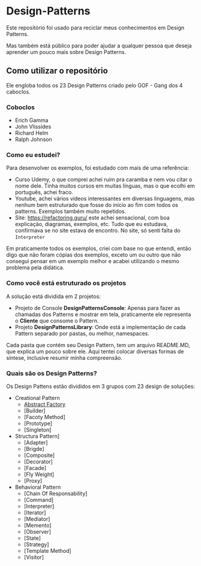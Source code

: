 # Design-Patterns

Este repositório foi usado para reciclar meus conhecimentos em Design Patterns.

Mas também está público para poder ajudar a qualquer pessoa que deseja aprender um pouco mais sobre Design Patterns.

## Como utilizar o repositório

Ele engloba todos os 23 Design Patterns criado pelo GOF - Gang dos 4 caboclos.

### Coboclos

-  Erich Gamma
-  John Vlissides
-  Richard Helm
-  Ralph Johnson

### Como eu estudei?

Para desenvolver os exemplos, foi estudado com mais de uma referência:
-  Curso Udemy, o que comprei achei ruim pra caramba e nem vou citar o nome dele. Tinha muitos cursos em muitas línguas, mas o que ecolhi em português, achei fraco.
-  Youtube, achei vários vídeos interessantes em diversas linguagens, mas nenhum bem estruturado que fosse do início ao fim com todos os patterns. Exemplos também muito repetidos.
-  Site: https://refactoring.guru/ este achei sensacional, com boa explicação, diagramas, exemplos, etc. Tudo que eu estudava, confirmava se no site estava de encontro. No site, só senti falta do `Interpreter`

Em praticamente todos os exemplos, criei com base no que entendi, então digo que não foram cópias dos exemplos, exceto um ou outro que não consegui pensar em um exemplo melhor e acabei utilizando o mesmo problema pela didática.

### Como você está estruturado os projetos

A solução está dividida em 2 projetos:

- Projeto de Console **DesignPatternsConsole**: Apenas para fazer as chamadas dos Patterns e mostrar em tela, praticamente ele representa o **Cliente** que consome o Pattern.
- Projeto **DesignPatternsLibrary**: Onde está a implementação de cada Pattern separado por pastas, ou melhor, namespaces.

Cada pasta que contém seu Design Pattern, tem um arquivo README.MD, que explica um pouco sobre ele. Aqui tentei colocar diversas formas de síntese, inclusive resumir minha compreensão.

### Quais são os Design Patterns?

Os Design Pattens estão divididos em 3 grupos com 23 design de soluções:
- Creational Pattern
  - [Abstract Factory](DesignPatternsLibrary/CreationalPatterns/AbstractFactory/)
  - [Builder]
  - [Facoty Method]
  - [Prototype]
  - [Singleton]
- Structura Pattern]
  - [Adapter]
  - [Brigde]
  - [Composite]
  - [Decorator]
  - [Facade]
  - [Fly Weight]
  - [Proxy]
- Behavioral Pattern
  - [Chain Of Responsability]
  - [Command]
  - [Interpreter]
  - [Iterator]
  - [Mediator]
  - [Memento]
  - [Observer]
  - [State]
  - [Strategy]
  - [Template Method]
  - [Visitor]